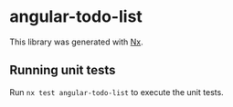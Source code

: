 # angular-todo-list

This library was generated with [Nx](https://nx.dev).

## Running unit tests

Run `nx test angular-todo-list` to execute the unit tests.
